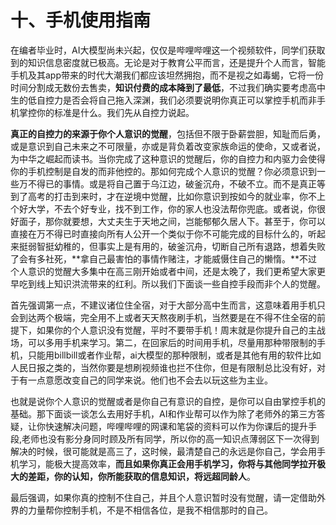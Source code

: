 # 十、手机使用指南



在编者毕业时，AI大模型尚未兴起，仅仅是哔哩哔哩这一个视频软件，同学们获取到的知识信息密度就已极高。无论是对于教育公平而言，还是提升个人而言，智能手机及其app带来的时代大潮我们都应该坦然拥抱，而不是视之如毒蝎，它将一份时间分割成无数份去售卖，**知识付费的成本降到了最低**，不过我们确实要考虑高中生的低自控力是否会将自己拖入深渊，我们必须要说明你真正可以掌控手机而非手机掌控你的标准是什么。我们先从自控力说起。

**真正的自控力的来源于你个人意识的觉醒**，包括但不限于卧薪尝胆，知耻而后勇，或是意识到自己未来之不可限量，亦或是背负着改变家族命运的使命，又或者说，为中华之崛起而读书。当你完成了这种意识的觉醒后，你的自控力和内驱力会使得你的手机控制是自发的而非他控的。那如何完成个人意识的觉醒？你必须意识到一些万不得已的事情。或是将自己置于乌江边，破釜沉舟，不破不立。而不是真正等到了高考的打击到来时，才在逆境中觉醒，比如你意识到按如今的就业率，你不上个好大学，不去个好专业，找不到工作，你的家人也没法帮你兜底。或者说，你很好面子，那你就要想，大丈夫生于天地之间，岂能郁郁久居人下。甚至于，你可以直接在万不得已时直接向所有人公开一个类似于你不可能完成的目标什么的，听起来挺弱智挺幼稚的，但事实上是有用的，破釜沉舟，切断自己所有退路，想着失败了会有多社死，**拿自己最害怕的事情作赌注，才能威慑住自己的懒惰。**不过个人意识的觉醒大多集中在高三刚开始或者中间，还是太晚了，我们更希望大家更早吃到线上知识洪流带来的红利。所以我们下面谈一些自控手段而非个人的觉醒。

首先强调第一点，不建议诸位住全宿，对于大部分高中生而言，这意味着用手机只会到达两个极端，完全用不上或者天天熬夜刷手机，当然要是在不得不住全宿的前提下，如果你的个人意识没有觉醒，平时不要带手机！周末就是你提升自己的主战场，可以多用手机来学习。第二，在回家后的时间用手机，尽量用那种带限制的手机，只能用billbill或者作业帮，ai大模型的那种限制，或者是其他有用的软件比如人民日报之类的，当然你要是想刷视频谁也拦不住你，但是有限制总比没有好，对于有一点意愿改变自己的同学来说。他们也不会去以玩这些为主业。

也就是说你个人意识的觉醒或者是你自己有意识的自控，是你可以自由掌控手机的基础。那下面谈一谈怎么去用好手机，AI和作业帮可以作为除了老师外的第三方答疑，让你快速解决问题，哔哩哔哩的网课和笔袋的资料可以作为你课后的提升手段,老师也没有影分身同时顾及所有同学，所以你的高一知识点薄弱区下一次得到解决的时候，很可能就是高三了，这时候，最清楚自己的永远是你自己，学会用手机学习，能极大提高效率，**而且如果你真正会用手机学习，你将与其他同学拉开极大的差距，你的认知，你所能获取的信息知识，将远超同龄人**。

最后强调，如果你真的控制不住自己，并且个人意识暂时没有觉醒，请一定借助外界的力量帮你控制手机，不是不相信各位，是我不相信那时的自己。